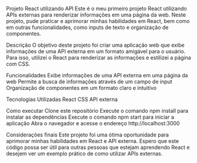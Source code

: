Projeto React utilizando API
Este é o meu primeiro projeto React utilizando APIs externas para renderizar informações em uma página da web. Neste projeto, pude praticar e aprimorar minhas habilidades em React, bem como em outras funcionalidades, como inputs de texto e organização de componentes.

Descrição
O objetivo deste projeto foi criar uma aplicação web que exibe informações de uma API externa em um formato amigável para o usuário. Para isso, utilizei o React para renderizar as informações e estilizei a página com CSS.

Funcionalidades
Exibe informações de uma API externa em uma página da web
Permite a busca de informações através de um campo de input
Organização de componentes em um formato claro e intuitivo

Tecnologias Utilizadas
React
CSS
API externa

Como executar
Clone este repositório
Execute o comando npm install para instalar as dependências
Execute o comando npm start para iniciar a aplicação
Abra o navegador e acesse o endereço http://localhost:3000

Considerações finais
Este projeto foi uma ótima oportunidade para aprimorar minhas habilidades em React e API externa. Espero que este código possa ser útil para outras pessoas que estejam aprendendo React e desejem ver um exemplo prático de como utilizar APIs externas.